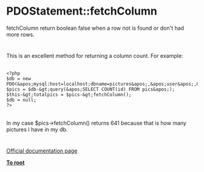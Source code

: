 # PDOStatement::fetchColumn



fetchColumn return boolean false when a row not is found or don&apos;t had more rows.  

#

This is an excellent method for returning a column count. For example:<br><br>

```
<?php
$db = new PDO(&apos;mysql:host=localhost;dbname=pictures&apos;,&apos;user&apos;,&apos;password&apos;);
$pics = $db-&gt;query(&apos;SELECT COUNT(id) FROM pics&apos;);
$this-&gt;totalpics = $pics-&gt;fetchColumn();
$db = null;
?>
```
<br>In my case $pics-&gt;fetchColumn() returns 641 because that is how many pictures I have in my db.  

#

[Official documentation page](https://www.php.net/manual/en/pdostatement.fetchcolumn.php)

**[To root](/README.md)**